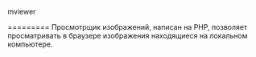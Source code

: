 mviewer

=========
Просмотрщик изображений, написан на PHP, позволяет просматривать в браузере изображения находящиеся на локальном компьютере.
